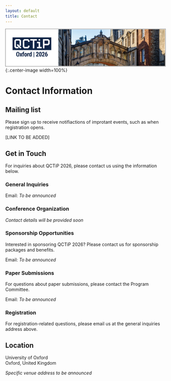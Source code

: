 ```yaml
---
layout: default
title: Contact
---
```


![Oxford Bridge of Sighs](assets/images/cover.png){:.center-image width=100%}

# Contact Information

## Mailing list

Please sign up to receive notifiactions of improtant events, such as when registration opens.

[LINK TO BE ADDED]

## Get in Touch

For inquiries about QCTiP 2026, please contact us using the information below.

### General Inquiries

Email: _To be announced_

### Conference Organization

_Contact details will be provided soon_

### Sponsorship Opportunities

Interested in sponsoring QCTiP 2026? Please contact us for sponsorship packages and benefits.

Email: _To be announced_

### Paper Submissions

For questions about paper submissions, please contact the Program Committee.

Email: _To be announced_

### Registration

For registration-related questions, please email us at the general inquiries address above.

## Location

University of Oxford  
Oxford, United Kingdom

_Specific venue address to be announced_



